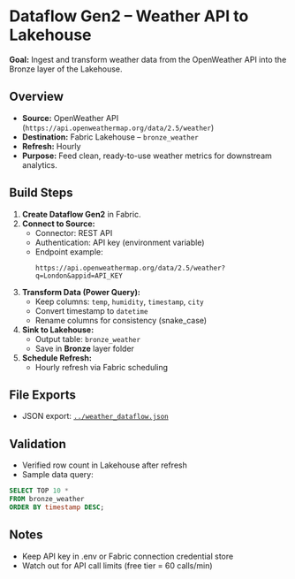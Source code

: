 # Dataflow Gen2 – Weather API to Lakehouse

**Goal:** Ingest and transform weather data from the OpenWeather API into the Bronze layer of the Lakehouse.

## Overview
- **Source:** OpenWeather API (`https://api.openweathermap.org/data/2.5/weather`)
- **Destination:** Fabric Lakehouse – `bronze_weather`
- **Refresh:** Hourly
- **Purpose:** Feed clean, ready-to-use weather metrics for downstream analytics.

## Build Steps
1. **Create Dataflow Gen2** in Fabric.
2. **Connect to Source:**
   - Connector: REST API
   - Authentication: API key (environment variable)
   - Endpoint example:  
     ```
     https://api.openweathermap.org/data/2.5/weather?q=London&appid=API_KEY
     ```
3. **Transform Data (Power Query):**
   - Keep columns: `temp`, `humidity`, `timestamp`, `city`
   - Convert timestamp to `datetime`
   - Rename columns for consistency (snake_case)
4. **Sink to Lakehouse:**
   - Output table: `bronze_weather`
   - Save in **Bronze** layer folder
5. **Schedule Refresh:**
   - Hourly refresh via Fabric scheduling

## File Exports
- JSON export: [`../weather_dataflow.json`](../weather_dataflow.json)

## Validation
- Verified row count in Lakehouse after refresh
- Sample data query:
```sql
SELECT TOP 10 * 
FROM bronze_weather
ORDER BY timestamp DESC;
```

## Notes

- Keep API key in .env or Fabric connection credential store
- Watch out for API call limits (free tier = 60 calls/min)